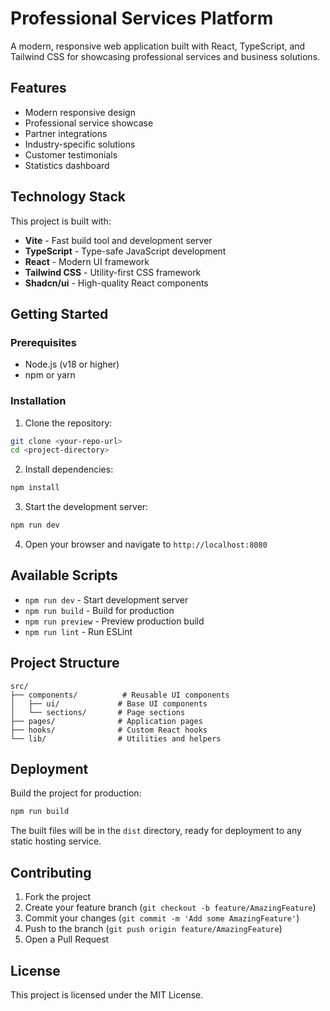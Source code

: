 # Professional Services Platform

A modern, responsive web application built with React, TypeScript, and Tailwind CSS for showcasing professional services and business solutions.

## Features

- Modern responsive design
- Professional service showcase
- Partner integrations
- Industry-specific solutions
- Customer testimonials
- Statistics dashboard

## Technology Stack

This project is built with:

- **Vite** - Fast build tool and development server
- **TypeScript** - Type-safe JavaScript development
- **React** - Modern UI framework
- **Tailwind CSS** - Utility-first CSS framework
- **Shadcn/ui** - High-quality React components

## Getting Started

### Prerequisites

- Node.js (v18 or higher)
- npm or yarn

### Installation

1. Clone the repository:
```bash
git clone <your-repo-url>
cd <project-directory>
```

2. Install dependencies:
```bash
npm install
```

3. Start the development server:
```bash
npm run dev
```

4. Open your browser and navigate to `http://localhost:8080`

## Available Scripts

- `npm run dev` - Start development server
- `npm run build` - Build for production
- `npm run preview` - Preview production build
- `npm run lint` - Run ESLint

## Project Structure

```
src/
├── components/          # Reusable UI components
│   ├── ui/             # Base UI components
│   └── sections/       # Page sections
├── pages/              # Application pages
├── hooks/              # Custom React hooks
└── lib/                # Utilities and helpers
```

## Deployment

Build the project for production:

```bash
npm run build
```

The built files will be in the `dist` directory, ready for deployment to any static hosting service.

## Contributing

1. Fork the project
2. Create your feature branch (`git checkout -b feature/AmazingFeature`)
3. Commit your changes (`git commit -m 'Add some AmazingFeature'`)
4. Push to the branch (`git push origin feature/AmazingFeature`)
5. Open a Pull Request

## License

This project is licensed under the MIT License.